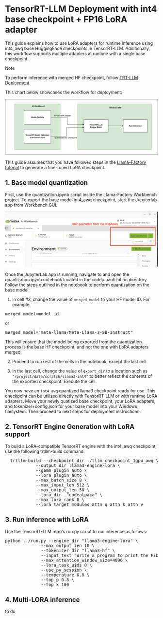 # TensorRT-LLM Deployment with int4 base checkpoint + FP16 LoRA adapter

This guide explains how to use LoRA adapters for runtime inference using int4_awq base HuggingFace checkpoints in TensorRT-LLM. Additionally, this workflow supports multiple adapters at runtime with a single base checkpoint.

> [!NOTE]
> To perform inference with merged HF checkpoint, follow [TRT-LLM Deployment](TensorRT-LLM_deployment.md).

This chart below showcases the workflow for deployment:

<img src="../media/lora.png" width="700">

This guide assumes that you have followed steps in the [Llama-Factory tutorial](../tutorial-llama3-finetune.md) to generate a fine-tuned LoRA checkpoint. 

## 1. Base model quantization
First, use the quantization.ipynb script inside the Llama-Factory Workbench project. To export the base model int4_awq checkpoint, start the Jupyterlab app from Workbench GUI. 

<img src="../media/jupyterlab.png" width="700">

Once the JupyterLab app is running, navigate to and open the quantization.ipynb notebook located in the code\quantization directory. Follow the steps outlined in the notebook to perform quantization on the base model:

1. In cell #3, change the value of `merged_model` to your HF model ID. 
For example:
<pre>merged_model=model_id</pre>
or
<pre>merged_model="meta-llama/Meta-Llama-3-8B-Instruct"</pre>

This will ensure that the model being exported from the quantization process is the base HF checkpoint, and not the one with LoRA adapters merged.

2. Proceed to run rest of the cells in the notebook, except the last cell.

3. In the last cell, change the value of `export_dir` to a location such as `"/project/data/scratch/llama3-int4"` to better reflect the contents of the exported checkpoint. Execute the cell.

You now have an `int4_awq` quantized llama3 checkpoint ready for use. This checkpoint can be utilized directly with TensorRT-LLM or with runtime LoRA adapters. Move your newly quatized base checkpoint, your LoRA adapters, and tokenizer+config.json for your base model into your Windows filesystem. Then proceed to next steps for deployment instructions:

## 2. TensorRT Engine Generation with LoRA support

To build a LoRA-compatible TensorRT engine with the int4_awq checkpoint, use the following trtllm-build command:

<pre>
  trtllm-build --checkpoint_dir ./tllm_checkpoint_1gpu_awq \
            --output_dir llama3-engine-lora \
            --gemm_plugin auto \
            --lora_plugin auto \
            --max_batch_size 8 \
            --max_input_len 512 \
            --max_output_len 50 \
            --lora_dir  "codealpaca" \
            --max_lora_rank 8 \
            --lora_target_modules attn_q attn_k attn_v
</pre>

## 3. Run inference with LoRA 

Use the TensorRT-LLM repo's run.py script to run inference as follows:

<pre>
python ../run.py --engine_dir "llama3-engine-lora" \
              --max_output_len 10 \
              --tokenizer_dir "llama3-hf" \
              --input_text "Write a program to print the Fibonacci sequence" \
              --max_attention_window_size=4096 \
              --lora_task_uids 0 \
              --use_py_session \
              --temperature 0.8 \
              --top_p 0.8 \
              --top_k 100
</pre>

## 4. Multi-LORA inference

to do
